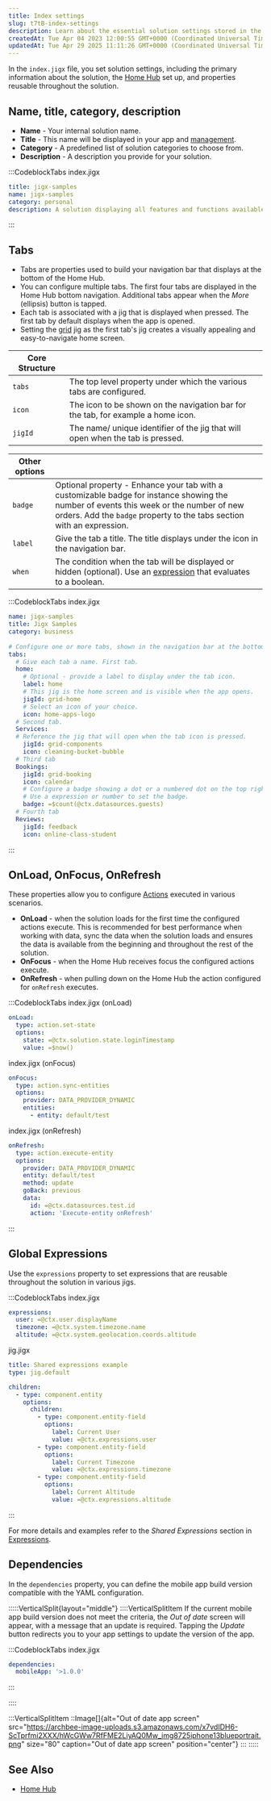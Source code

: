 ```yaml
---
title: Index settings
slug: t7tB-index-settings
description: Learn about the essential solution settings stored in the index.jigx file for a jig. This includes crucial information such as the solution's name, title, category, and description. Explore how properties like Widgets, home, and stories contribute to the 
createdAt: Tue Apr 04 2023 12:00:55 GMT+0000 (Coordinated Universal Time)
updatedAt: Tue Apr 29 2025 11:11:26 GMT+0000 (Coordinated Universal Time)
---
```


In the `index.jigx` file, you set solution settings, including the primary information about the solution, the [Home Hub](<./../Home Hub.md>) set up, and properties reusable throughout the solution.

## Name, title, category, description

- **Name** - Your internal solution name.
- **Title** - This name will be displayed in your app and <a href="https://manage.jigx.com" target="_blank">management</a>.
- **Category** -  A predefined list of solution categories to choose from.
- **Description** - A description you provide for your solution.

:::CodeblockTabs
index.jigx

```yaml
title: jigx-samples
name: jigx-samples
category: personal
description: A solution displaying all features and functions available in Jigx.
```
:::

## Tabs

- Tabs are properties used to build your navigation bar that displays at the bottom of the Home Hub.
- You can configure multiple tabs. The first four tabs are displayed in the Home Hub bottom navigation. Additional tabs appear when the *More* (ellipsis) button is tapped.
- Each tab is associated with a jig that is displayed when pressed. The first tab by default displays when the app is opened.
- Setting the [grid]() jig as the first tab's jig creates a visually appealing and easy-to-navigate home screen.

| **Core Structure** |                                                                           |
| ------------------ | -------------------------------------------------------------------------------- |
| `tabs`             | The top level property under which the various tabs are configured.              |
| `icon`             | The icon to be shown on the navigation bar for the tab, for example a home icon. |
| `jigId`            | The name/ unique identifier of the jig that will open when the tab is pressed.   |

| **Other options** |                                                                                                                                                                                                            |
| ----------------- | ---------------------------------------------------------------------------------------------------------------------------------------------------------------------------------------------------------------- |
| `badge`           | Optional property - Enhance your tab with a customizable badge for instance showing the number of events this week or the number of new orders. Add the `badge` property to the tabs section with an expression. |
| `label`           | Give the tab a title. The title displays under the icon in the navigation bar.                                                                                                                                   |
| `when`            | The condition when the tab will be displayed or hidden (optional). Use an [expression](./../../Logic/Expressions.md) that evaluates to a boolean.                                                                |

:::CodeblockTabs
index.jigx

```yaml
name: jigx-samples
title: Jigx Samples
category: business
      
# Configure one or more tabs, shown in the navigation bar at the bottom of the app.
tabs:
  # Give each tab a name. First tab.
  home:
    # Optional - provide a label to display under the tab icon.
    label: home 
    # This jig is the home screen and is visible when the app opens.    
    jigId: grid-home
    # Select an icon of your choice.    
    icon: home-apps-logo
  # Second tab.    
  Services:
  # Reference the jig that will open when the tab icon is pressed. 
    jigId: grid-components
    icon: cleaning-bucket-bubble
  # Third tab    
  Bookings:
    jigId: grid-booking
    icon: calendar
    # Configure a badge showing a dot or a numbered dot on the top right of the icon.
    # Use a expression or number to set the badge.    
    badge: =$count(@ctx.datasources.guests)
  # Fourth tab    
  Reviews: 
    jigId: feedback
    icon: online-class-student
```
:::

## OnLoad, OnFocus, OnRefresh

These properties allow you to configure [Actions]() executed in various scenarios.

- **OnLoad** - when the solution loads for the first time the configured actions execute. This is recommended for best performance when working with data, sync the data when the solution loads and ensures the data is available from the beginning and throughout the rest of the solution.
- **OnFocus** - when the Home Hub receives focus the configured actions execute.
- **OnRefresh** - when pulling down on the Home Hub the action configured for `onRefresh` executes.

:::CodeblockTabs
index.jigx (onLoad)

```yaml
onLoad: 
  type: action.set-state
  options:
    state: =@ctx.solution.state.loginTimestamp
    value: =$now()
```

index.jigx (onFocus)

```yaml
onFocus: 
  type: action.sync-entities
  options:
    provider: DATA_PROVIDER_DYNAMIC
    entities:
      - entity: default/test
```

index.jigx (onRefresh)

```yaml
onRefresh: 
  type: action.execute-entity
  options:
    provider: DATA_PROVIDER_DYNAMIC
    entity: default/test
    method: update
    goBack: previous
    data:
      id: =@ctx.datasources.test.id
      action: 'Execute-entity onRefresh'
```
:::

## Global Expressions

Use the `expressions` property to set expressions that are reusable throughout the solution in various jigs.

:::CodeblockTabs
index.jigx

```yaml
expressions:
  user: =@ctx.user.displayName
  timezone: =@ctx.system.timezone.name
  altitude: =@ctx.system.geolocation.coords.altitude
```

jig.jigx

```yaml
title: Shared expressions example
type: jig.default

children:
  - type: component.entity
    options:
      children:
        - type: component.entity-field
          options:
            label: Current User
            value: =@ctx.expressions.user
        - type: component.entity-field
          options:
            label: Current Timezone
            value: =@ctx.expressions.timezone
        - type: component.entity-field
          options:
            label: Current Altitude
            value: =@ctx.expressions.altitude
```
:::

For more details and examples refer to the *Shared Expressions* section in [Expressions](./../../Logic/Expressions.md).

## Dependencies

In the `dependencies` property, you can define the mobile app build version compatible with the YAML configuration.

:::::VerticalSplit{layout="middle"}
::::VerticalSplitItem
If the current mobile app build version does not meet the criteria, the *Out of date* screen will appear, with a message that an update is required. Tapping the *Update* button redirects you to your app settings to update the version of the app.

:::CodeblockTabs
index.jigx

```yaml
dependencies:
  mobileApp: '>1.0.0'
```
:::


::::

:::VerticalSplitItem
::Image[]{alt="Out of date app screen" src="https://archbee-image-uploads.s3.amazonaws.com/x7vdIDH6-ScTprfmi2XXX/hWcGWw7RfFME2LiyAQ0Mw_img8725iphone13blueportrait.png" size="80" caption="Out of date app screen" position="center"}
:::
:::::

## See Also

- [Home Hub](<./../Home Hub.md>)




